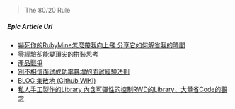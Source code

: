 > The 80/20 Rule

##### Epic Article Url

- [嚇死你的RubyMine怎麼帶我向上飛 分享它如何解省我的時間][4]
- [零經驗卻能變頂尖的拼裝思考][9]
- [產品戰爭][8]
- [別不相信面試成功率暴增的面試經驗法則][7]
- [BLOG 集散地 (Github WIKI)][6]
- [私人手工製作的Library 內含可彈性的控制RWD的Library、大量省Code的觀念][5]



[4]: https://medium.com/@et3216/rubymine-%E5%B8%B6%E6%88%91%E5%90%91%E4%B8%8A%E9%A3%9B-8478c30af49c#.909qxa3cc
[5]: https://github.com/lustan3216/Behavior-Bind-Media
[6]: https://github.com/lustan3216/BlogArticle/wiki
[7]: https://medium.com/@et3216/%E5%A6%82%E4%BD%95%E6%8A%8A%E8%87%AA%E5%B7%B1%E8%B3%A3%E4%B8%80%E5%80%8B%E5%A5%BD%E5%83%B9%E9%8C%A2-7ff35c87e7fd
[8]: https://medium.com/@et3216/%E7%94%A2%E5%93%81%E6%88%B0%E7%88%AD-65beaf34e22
[9]: https://medium.com/@et3216/%E9%9B%B6%E7%B6%93%E9%A9%97%E5%8D%BB%E8%83%BD%E8%AE%8A%E9%A0%82%E5%B0%96%E7%9A%84%E6%8B%BC%E8%A3%9D%E6%80%9D%E8%80%83-463bf6908b44


